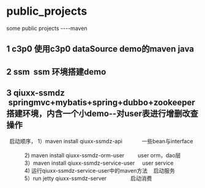 # public_projects
some public projects ----maven
## 1 c3p0 使用c3p0 dataSource demo的maven java
## 2 ssm  ssm 环境搭建demo
## 3 qiuxx-ssmdz  springmvc+mybatis+spring+dubbo+zookeeper搭建环境，内含一个小demo--对user表进行增删改查操作
   启动顺序， 1）maven install qiuxx-ssmdz-api              一些bean与interface       <br/>
             2) maven install qiuxx-ssmdz-orm-user         user orm，dao层           <br/>
             3）maven install qiuxx-ssmdz-service-user      user service             <br/>
             4) 运行qiuxx-ssmdz-service-user中的maven方法    启动服务                  <br/>
             5）run jetty qiuxx-ssmdz-server                启动消费                  <br/>
